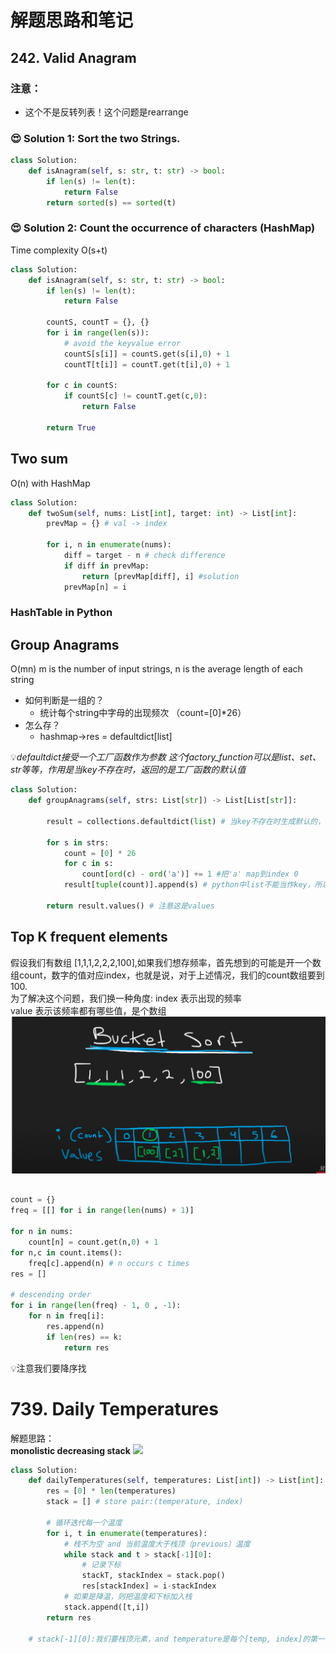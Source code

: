 # 解题思路和笔记

## 242. Valid Anagram
### 注意：
* 这个不是反转列表！这个问题是rearrange

### 😍 Solution 1: Sort the two Strings.

``` Python
class Solution:
    def isAnagram(self, s: str, t: str) -> bool:
        if len(s) != len(t):
            return False
        return sorted(s) == sorted(t)
```

### 😍 Solution 2: Count the occurrence of characters (HashMap)

Time complexity O(s+t)

``` python
class Solution:
    def isAnagram(self, s: str, t: str) -> bool:
        if len(s) != len(t):
            return False
        
        countS, countT = {}, {}
        for i in range(len(s)):
            # avoid the keyvalue error
            countS[s[i]] = countS.get(s[i],0) + 1
            countT[t[i]] = countT.get(t[i],0) + 1
       
        for c in countS:
            if countS[c] != countT.get(c,0):
                return False
            
        return True
```

## Two sum
O(n) with HashMap
``` python
class Solution:
    def twoSum(self, nums: List[int], target: int) -> List[int]:
        prevMap = {} # val -> index
        
        for i, n in enumerate(nums):
            diff = target - n # check difference
            if diff in prevMap:
                return [prevMap[diff], i] #solution
            prevMap[n] = i
```
### HashTable in Python


## Group Anagrams
O(mn) m is the number of input strings, n is the average length of each string

* 如何判断是一组的？
  - 统计每个string中字母的出现频次 （count=[0]*26）
* 怎么存？
  - hashmap->res = defaultdict[list]

💡*defaultdict接受一个工厂函数作为参数
这个factory_function可以是list、set、str等等，作用是当key不存在时，返回的是工厂函数的默认值*

```python
class Solution:
    def groupAnagrams(self, strs: List[str]) -> List[List[str]]:
        
        result = collections.defaultdict(list) # 当key不存在时生成默认的，防止出错
        
        for s in strs:
            count = [0] * 26
            for c in s:
                count[ord(c) - ord('a')] += 1 #把'a' map到index 0
            result[tuple(count)].append(s) # python中list不能当作key，所以把list转成tuple
        
        return result.values() # 注意这是values
```

## Top K frequent elements

假设我们有数组 [1,1,1,2,2,2,100],如果我们想存频率，首先想到的可能是开一个数组count，数字的值对应index，也就是说，对于上述情况，我们的count数组要到100.  
为了解决这个问题，我们换一种角度: 
index 表示出现的频率  
value 表示该频率都有哪些值，是个数组
<img src='1.png'>

```python

count = {}
freq = [[] for i in range(len(nums) + 1)]

for n in nums:
    count[n] = count.get(n,0) + 1
for n,c in count.items():
    freq[c].append(n) # n occurs c times
res = []

# descending order
for i in range(len(freq) - 1, 0 , -1):
    for n in freq[i]:
        res.append(n)
        if len(res) == k:
            return res
```

💡注意我们要降序找

# 739. Daily Temperatures

解题思路：  
**monolistic decreasing stack**
<img src='739.png'>

``` python
class Solution:
    def dailyTemperatures(self, temperatures: List[int]) -> List[int]:
        res = [0] * len(temperatures) 
        stack = [] # store pair:(temperature, index)

        # 循环迭代每一个温度
        for i, t in enumerate(temperatures):
            # 栈不为空 and 当前温度大于栈顶（previous）温度
            while stack and t > stack[-1][0]:
                # 记录下标
                stackT, stackIndex = stack.pop()
                res[stackIndex] = i-stackIndex
            # 如果是降温，则把温度和下标加入栈
            stack.append([t,i])
        return res
    
    # stack[-1][0]:我们要栈顶元素，and temperature是每个[temp, index]的第一个元素,所以是0
```
